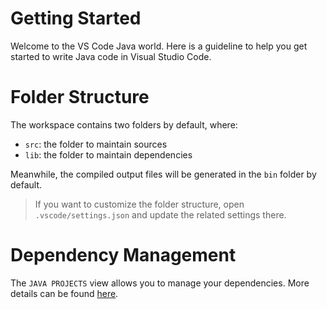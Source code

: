 # Getting Started

Welcome to the VS Code Java world. Here is a guideline to help you get started to write Java code in Visual Studio Code.

# Folder Structure

The workspace contains two folders by default, where:

- `src`: the folder to maintain sources
- `lib`: the folder to maintain dependencies

Meanwhile, the compiled output files will be generated in the `bin` folder by default.

> If you want to customize the folder structure, open `.vscode/settings.json` and update the related settings there.

# Dependency Management

The `JAVA PROJECTS` view allows you to manage your dependencies. More details can be found [here](https://github.com/microsoft/vscode-java-dependency#manage-dependencies).
